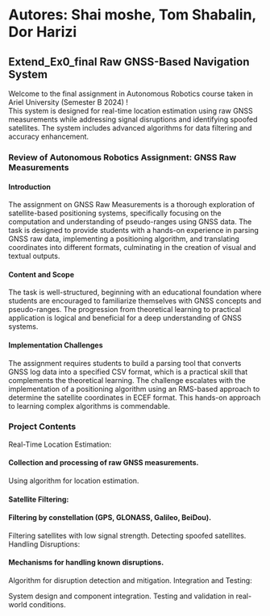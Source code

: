 # Autores: Shai moshe, Tom Shabalin, Dor Harizi 

##  Extend_Ex0_final Raw GNSS-Based Navigation System
Welcome to the final assignment in Autonomous Robotics course taken in Ariel University (Semester B 2024) ! <br>
This system is designed for real-time location estimation using raw GNSS measurements while addressing signal disruptions and identifying spoofed satellites. The system includes advanced algorithms for data filtering and accuracy enhancement.

### Review of Autonomous Robotics Assignment: GNSS Raw Measurements

#### Introduction
The assignment on GNSS Raw Measurements is a thorough exploration of satellite-based positioning systems, specifically focusing on the computation and understanding of pseudo-ranges using GNSS data. The task is designed to provide students with a hands-on experience in parsing GNSS raw data, implementing a positioning algorithm, and translating coordinates into different formats, culminating in the creation of visual and textual outputs.

#### Content and Scope
The task is well-structured, beginning with an educational foundation where students are encouraged to familiarize themselves with GNSS concepts and pseudo-ranges. The progression from theoretical learning to practical application is logical and beneficial for a deep understanding of GNSS systems.

#### Implementation Challenges
The assignment requires students to build a parsing tool that converts GNSS log data into a specified CSV format, which is a practical skill that complements the theoretical learning. The challenge escalates with the implementation of a positioning algorithm using an RMS-based approach to determine the satellite coordinates in ECEF format. This hands-on approach to learning complex algorithms is commendable.

### Project Contents
Real-Time Location Estimation:

#### Collection and processing of raw GNSS measurements.
Using algorithm for location estimation.

#### Satellite Filtering:

#### Filtering by constellation (GPS, GLONASS, Galileo, BeiDou).
Filtering satellites with low signal strength.
Detecting spoofed satellites.
Handling Disruptions:

#### Mechanisms for handling known disruptions.
Algorithm for disruption detection and mitigation.
Integration and Testing:

System design and component integration.
Testing and validation in real-world conditions.
